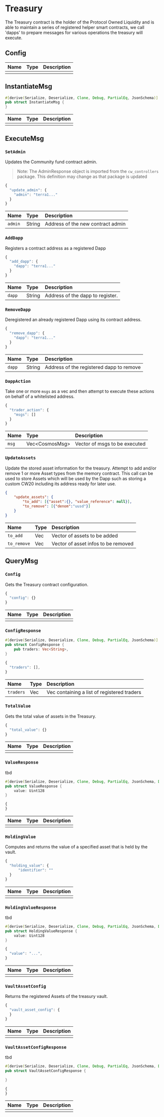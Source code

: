 # Treasury

The Treasury contract is the holder of the Protocol Owned Liquidity and is able to maintain a series of registered helper smart contracts, we call 'dapps' to prepare messages for various operations the treasury will execute.

## Config

| Name | Type | Description |
| :--- | :--- | :--- |
|  |  |  |

## InstantiateMsg

```rust
#[derive(Serialize, Deserialize, Clone, Debug, PartialEq, JsonSchema)]
pub struct InstantiateMsg {
}
```


| Name | Type | Description |
| :--- | :--- | :--- |
|  |  |  |

## ExecuteMsg

### `SetAdmin`

Updates the Community fund contract admin.

> Note: The AdminResponse object is imported from the `cw_controllers` package. This definition may change
> as that package is updated


```javascript
{
  "update_admin": {
    "admin": "terra1..." 
  }
}
```

| Name | Type | Description |
| :--- | :--- | :--- |
| `admin` | String | Address of the new contract admin |

### `AddDapp`

Registers a contract address as a registered Dapp

```javascript
{
  "add_dapp": {
    "dapp": "terra1..." 
  }
}
```

| Name | Type | Description |
| :--- | :--- | :--- |
| `dapp` | String | Address of the dapp to register. |

### `RemoveDapp`

Deregistered an already registered Dapp using its contract address.


```javascript
{
  "remove_dapp": {
    "dapp": "terra1..." 
  }
}
```

| Name | Type | Description |
| :--- | :--- | :--- |
| `dapp` | String | Address of the registered dapp to remove |

### `DappAction`

Take one or more `msgs` as a vec and then attempt to execute these actions on behalf of a whitelisted address.

```javascript
{
  "trader_action": {
    "msgs": []
  }
}
```

| Name | Type | Description |
| :--- | :--- | :--- |
| `msg` | Vec<CosmosMsg<Empty>> | Vector of msgs to be executed |

### `UpdateAssets`

Update the stored asset information for the treasury. Attempt to add and/or remove 1 or more Asset types from the memory contract. This call can be used to store Assets which will be used by the Dapp such as storing a custom CW20 including its address ready for later use.


```json
{
    "update_assets": {
        "to_add": [{"asset":{}, "value_reference": null}],
        "to_remove": [{"denom":"uusd"}]
    }
}
```

| Name | Type | Description |
| :--- | :--- | :--- |
| `to_add` | Vec<VaultAsset> | Vector of assets to be added |
| `to_remove` | Vec<AssetInfo> | Vector of asset infos to be removed |

## QueryMsg

### `Config`

Gets the Treasury contract configuration.

```javascript
{
  "config": {}
}
```

| Name | Type | Description |
| :--- | :--- | :--- |
|  |  |  |

### `ConfigResponse`

```rust
#[derive(Serialize, Deserialize, Clone, Debug, PartialEq, JsonSchema)]
pub struct ConfigResponse {
    pub traders: Vec<String>,
}
```

```javascript
{
  "traders": [], 
}
```

| Name | Type | Description |
| :--- | :--- | :--- |
| `traders` | Vec<String> | Vec containing a list of registered traders |

### `TotalValue`

Gets the total value of assets in the Treasury.

```javascript
{
  "total_value": {}
}
```

| Name | Type | Description |
| :--- | :--- | :--- |
|  |  |  |

### `ValueResponse`

tbd 

```rust
#[derive(Serialize, Deserialize, Clone, Debug, PartialEq, JsonSchema, Debug)]
pub struct ValueResponse {
    value: Uint128
}
```

```javascript
{
}
```

| Name | Type | Description |
| :--- | :--- | :--- |
|  |  |  |

### `HoldingValue`

Computes and returns the value of a specified asset that is held by the vault.

```javascript
{
  "holding_value": {
      "identifier": ""
  }
}
```

| Name | Type | Description |
| :--- | :--- | :--- |
|  |  |  |

### `HoldingValueResponse`

tbd 

```rust
#[derive(Serialize, Deserialize, Clone, Debug, PartialEq, JsonSchema, Debug)]
pub struct HoldingValueResponse {
    value: Uint128
}
```

```javascript
{
  "value": "...", 
}
```

| Name | Type | Description |
| :--- | :--- | :--- |
|  |  |  |

### `VaultAssetConfig`

Returns the registered Assets of the treasury vault.

```javascript
{
  "vault_asset_config": {
  }
}
```

| Name | Type | Description |
| :--- | :--- | :--- |
|  |  |  |

### `VaultAssetConfigResponse`

tbd 

```rust
#[derive(Serialize, Deserialize, Clone, Debug, PartialEq, JsonSchema, Debug)]
pub struct VaultAssetConfigResponse {
    
}
```

```javascript
{
}
```

| Name | Type | Description |
| :--- | :--- | :--- |
|  |  |  |